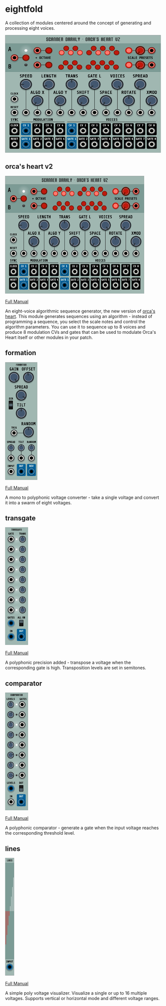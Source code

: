 # eightfold

A collection of modules centered around the concept of generating and processing eight voices.

<img src="https://github.com/scanner-darkly/eightfold-docs/blob/main/images/orcas_heart_v2_panel.jpg?raw=true" alt="all module plates" width="736" height="380" />

## orca's heart v2

<img src="https://github.com/scanner-darkly/eightfold-docs/blob/main/images/orcas_heart_v2_panel.jpg?raw=true" alt="orca's heart v2 panel" width="450" height="380" />

[Full Manual](https://github.com/scanner-darkly/eightfold/wiki/Orca's-Heart-v2)

An eight-voice algorithmic sequence generator, the new version of [orca's heart](https://github.com/scanner-darkly/vcv-collection-one?tab=readme-ov-file#orcas-heart).
This module generates sequences using an algorithm - instead of programming a sequence, you select the scale notes and control the algorithm parameters. You can use
it to sequence up to 8 voices and produce 8 modulation CVs and gates that can be used to modulate Orca's Heart itself or other modules in your patch.

## formation

<img src="https://github.com/scanner-darkly/eightfold-docs/blob/main/images/formation_panel.jpg?raw=true" alt="formation panel" width="104" height="380" />

[Full Manual](https://github.com/scanner-darkly/eightfold/wiki/Formation)

A mono to polyphonic voltage converter - take a single voltage and convert it into a swarm of eight voltages.

## transgate

<img src="https://github.com/scanner-darkly/eightfold-docs/blob/main/images/transgate_panel.jpg?raw=true" alt="transgate panel" width="74" height="380" />

[Full Manual](https://github.com/scanner-darkly/eightfold/wiki/Transgate)

A polyphonic precision added - transpose a voltage when the corresponding gate is high. Transposition levels are set in semitones.

## comparator

<img src="https://github.com/scanner-darkly/eightfold-docs/blob/main/images/comparator_panel.jpg?raw=true" alt="comparator panel" width="74" height="380" />

[Full Manual](https://github.com/scanner-darkly/eightfold/wiki/Comparator)

A polyphonic comparator - generate a gate when the input voltage reaches the corresponding threshold level.

## lines

<img src="https://github.com/scanner-darkly/eightfold-docs/blob/main/images/lines_panel.jpg?raw=true" alt="lines panel" width="29" height="380" />

[Full Manual](https://github.com/scanner-darkly/eightfold/wiki/Lines)

A simple poly voltage visualizer. Visualize a single or up to 16 multiple voltages. Supports vertical or horizontal mode and different voltage ranges.

